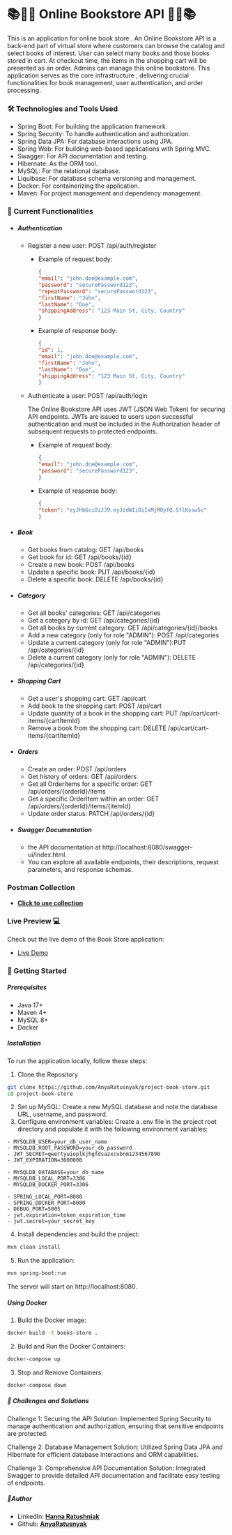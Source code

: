 
# 📚📙📖 Online Bookstore API 📖📙📚
This is an application for online book store . 
An Online Bookstore API is a back-end part of virtual store  where customers can browse the catalog and select books of interest. User can select many books and those books stored in cart. At checkout time, the items in the shopping cart will be presented as an order.
Admins can manage this online bookstore.  This application serves as the core infrastructure , delivering crucial functionalities for book management, user authentication, and order processing.

 ### 🛠️ Technologies and Tools Used
- Spring Boot: For building the application framework.
- Spring Security: To handle authentication and authorization.
- Spring Data JPA: For database interactions using JPA.
- Spring Web: For building web-based applications with Spring MVC.
- Swagger: For API documentation and testing.
- Hibernate: As the ORM tool.
- MySQL: For the relational database.
- Liquibase: For database schema versioning and management.
- Docker: For containerizing the application.
- Maven: For project management and dependency management.
### 🚀 Current Functionalities
- ##### Authentication 
  - Register a new user: POST /api/auth/register
    - Example of request body:
      ```json
      {
      "email": "john.doe@example.com",
      "password": "securePassword123",
      "repeatPassword": "securePassword123",
      "firstName": "John",
      "lastName": "Doe",
      "shippingAddress": "123 Main St, City, Country"
      }
      ```
    - Example of response body:
      ```json
      {
      "id": 1,
      "email": "john.doe@example.com",
      "firstName": "John",
      "lastName": "Doe",
      "shippingAddress": "123 Main St, City, Country"
      }
      ```
  - Authenticate a user: POST /api/auth/login   
  
    The Online Bookstore API uses JWT (JSON Web Token) for securing API endpoints. JWTs are issued to users upon successful authentication and must be included in the Authorization header of subsequent requests to protected endpoints.
    - Example of request body:
      ```json
      {
      "email": "john.doe@example.com",
      "password": "securePassword123",
      }
      ```
    - Example of response body:
      ```json
      {
      "token": "eyJhbGciOiJJ9.eyJzdWIiOiIxMjM0yfQ.SflKssw5c"
      }
      ```
- ##### Book
  - Get books from catalog: GET /api/books
  - Get book for id: GET /api/books/{id}
  - Create a new book: POST /api/books
  - Update a specific book: PUT /api/books/{id}
  - Delete a specific book: DELETE /api/books/{id}
- ##### Category
  - Get all books' categories: GET /api/categories
  - Get a category by id: GET /api/categories/{id}
  - Get all books by current category: GET /api/categories/{id}/books
  - Add a new category (only for role "ADMIN"): POST /api/categories
  - Update a current category (only for role "ADMIN"):PUT /api/categories/{id}
  - Delete a current category (only for role "ADMIN"): DELETE /api/categories/{id}
- ##### Shopping Cart
  - Get a user's shopping cart: GET /api/cart
  - Add book to the shopping cart: POST /api/cart
  - Update quantity of a book in the shopping cart: PUT /api/cart/cart-items/{cartItemId}
  - Remove a book from the shopping cart: DELETE /api/cart/cart-items/{cartItemId}
- ##### Orders
  - Create an order: POST /api/orders
  - Get history of orders: GET /api/orders
  - Get all OrderItems for a specific order: GET /api/orders/{orderId}/items
  - Get a specific OrderItem within an order: GET /api/orders/{orderId}/items/{itemId}
  - Update order status: PATCH /api/orders/{id}
- #####  Swagger Documentation
  - the API documentation at http://localhost:8080/swagger-ui/index.html.
  - You can explore all available endpoints, their descriptions, request parameters, and response schemas.

### Postman Collection 
- **[Click to use collection](https://www.postman.com/rent-masters/workspace/online-bookstore-api/collection/34492567-9cf5612a-c2d4-40b0-a8e4-8f2e06f2f996?action=share&creator=34492567)**

### Live Preview 💻
Check out the live demo of the Book Store application:

- [Live Demo](https://www.loom.com/share/c6710f4f1ba14b339a09f87667c4046c?sid=fd664c29-e2e8-4f5b-92be-cddac9c62bfa)

### 🌟 Getting Started
##### Prerequisites
- Java 17+
- Maven 4+
- MySQL 8+
- Docker
##### Installation
To run the application locally, follow these steps:  

1. Clone the Repository
```bash
git clone https://github.com/AnyaRatusnyak/project-book-store.git  
cd project-book-store
```
2. Set up MySQL:
Create a new MySQL database and note the database URL, username, and password.  
3. Configure environment variables:
Create a .env file in the project root directory and populate it with the following environment variables:
```env
- MYSQLDB_USER=your_db_user_name  
- MYSQLDB_ROOT_PASSWORD=your_db_password  
- JWT_SECRET=qwertyuioplkjhgfdsazxcvbnm1234567890 
- JWT_EXPIRATION=3600000

- MYSQLDB_DATABASE=your_db_name
- MYSQLDB_LOCAL_PORT=3306
- MYSQLDB_DOCKER_PORT=3306

- SPRING_LOCAL_PORT=8080
- SPRING_DOCKER_PORT=8080
- DEBUG_PORT=5005
- jwt.expiration=token_expiration_time  
- jwt.secret=your_secret_key
```
4. Install dependencies and build the project:
```bash
mvn clean install
```
5. Run the application:
```bash
mvn spring-boot:run
```
The server will start on http://localhost:8080.

##### Using Docker
1. Build the Docker image:
```bash
docker build -t books-store .
```
2. Build and Run the Docker Containers:
```bash
docker-compose up
```
3. Stop and Remove Containers:
```bash
docker-compose down
```

##### 📄 Challenges and Solutions
Challenge 1: Securing the API
Solution: Implemented Spring Security to manage authentication and authorization, ensuring that sensitive endpoints are protected.

Challenge 2: Database Management
Solution: Utilized Spring Data JPA and Hibernate for efficient database interactions and ORM capabilities.

Challenge 3: Comprehensive API Documentation
Solution: Integrated Swagger to provide detailed API documentation and facilitate easy testing of endpoints.

##### 👷Author
- LinkedIn: **[Hanna Ratushniak](https://www.linkedin.com/in/hanna-ratushnyak/)** 
- Github: **[AnyaRatusnyak](https://github.com/AnyaRatusnyak)**